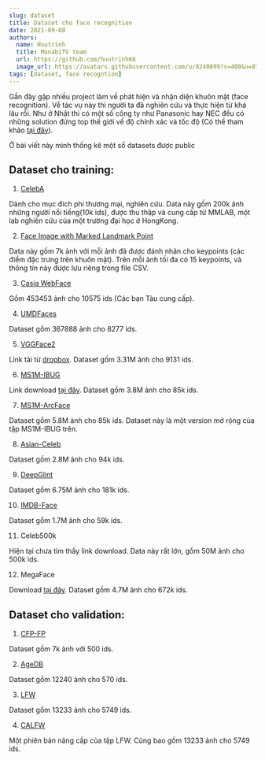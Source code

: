 ```yaml
---
slug: dataset
title: Dataset cho face recognition
date: 2021-09-08
authors:
  name: Huutrinh
  title: ManabiTV team
  url: https://github.com/huutrinh68
  image_url: https://avatars.githubusercontent.com/u/8240899?s=400&u=8719e17cf254c73acc2919380796dee58facdf59&v=4
tags: [dataset, face recogntion]
---
```

Gần đây gặp nhiều project làm về phát hiện và nhận diện khuôn mặt (face recognition). Về tác vụ này thì người ta đã nghiên cứu và thực hiện từ khá lâu rồi. Như ở Nhật thì có một số công ty như Panasonic hay NEC đều có những solution đứng top thế giới về độ chính xác và tốc độ (Có thể tham khảo [tại đây](https://www.nec.com/en/press/201910/global_20191003_01.html?fbclid=IwAR23EDLci97GBPfehMgEnaKyqDpLWlELCehEJy_cz99hQTR7PPckuhziao8)). 

Ở bài viết này mình thống kê một số datasets được public

## **Dataset cho training:**

1. [CelebA](http://mmlab.ie.cuhk.edu.hk/projects/CelebA.html?fbclid=IwAR1VeZyPhkTzsoD_Fq8ItPwvyA0W1MD7fHO0v7MVaps1oX1fSt95q5i8Wfo)

Dành cho mục đích phi thương mại, nghiên cứu. Data này gồm 200k ảnh những người nổi tiếng(10k ids), được thu thập và cung cấp từ MMLAB, một lab nghiên cứu của một trường đại học ở HongKong.

2. [Face Image with Marked Landmark Point](https://l.facebook.com/l.php?u=https%3A%2F%2Fwww.kaggle.com%2Fdrgilermo%2Fface-images-with-marked-landmark-points%3Ffbclid%3DIwAR274bw0NLJ7q-To2fFaAHF6qXvnFZ4N9ODRzJm46dJSenJhk8fr0YqfQ7A&h=AT3d7m3AbSHvK_n3BW6OkXS4WQ2o7OvEXQoBYxUZU-_orAx7HSwPlUN1dA2ingVZOQCofG0QibZC2RPxDwQF1Y-0pKXNNRCNq3hNaBGNvStvCwFri_4SSqF4r9kw9hqNLNOLdkuBrUGjP3SuqaTd6C_F)

Data này gồm 7k ảnh với mỗi ảnh đã được đánh nhãn cho keypoints (các điểm đặc trưng trên khuôn mặt). Trên mỗi ảnh tối đa có 15 keypoints, và thông tin này được lưu riêng trong file CSV.

3. [Casia WebFace](https://drive.google.com/u/0/uc?id=1Of_EVz-yHV7QVWQGihYfvtny9Ne8qXVz&export=download&fbclid=IwAR3X63NyYmSMKBCNWREgExvvSHxxU-FK4CUMLBqqiC60zwZsOiwVXtzYHKE)

Gồm 453453 ảnh cho 10575 ids (Các bạn Tàu cung cấp).

4. [UMDFaces](https://www.dropbox.com/s/fv0y30mawsejweu/faces_umd.zip?dl=0&fbclid=IwAR2fV-J0jWTBBIbrAMhSX2gv-rTYAmFcKMsHjzbuwFqsIkOMhcWLFZNoNyU)

Dataset gồm 367888 ảnh cho 8277 ids.

5. [VGGFace2](http://www.robots.ox.ac.uk/~vgg/data/vgg_face2/?fbclid=IwAR0hTUjT-GtpF3aKUEUkey3Sq_p8AYageV-GJi7MmIh_GayQtqc7m5IzaMQ)

Link tải từ [dropbox](https://www.dropbox.com/s/m9pm1it7vsw3gj0/faces_vgg2_112x112.zip?dl=0&fbclid=IwAR0MUy5bc68AAsFcVqAXt6Mzgq59SwsPtxpkqtgugneHZZhZ7r9xzlckRb4). Dataset gồm 3.31M ảnh cho 9131 ids. 

6. [MS1M-IBUG](https://megapixels.cc/msceleb/?fbclid=IwAR3HKZihGvCMRDHV5EXFu94AE9ITSfOcSk-8_Mtep0GCt82pkEs9TH9z3Ec)

Link download [tại đây](https://www.dropbox.com/s/4de5ogqj4vargsw/faces_ms1m-refine-v1_112x112.zip?dl=0&fbclid=IwAR0wGytbPRvGBb8uUYl_KW8bZhkSUdqqqlYeDED1cgX3lpVzjul1mBwQi7s). Dataset gồm 3.8M ảnh cho 85k ids. 

7. [MS1M-ArcFace](https://www.dropbox.com/s/wpx6tqjf0y5mf6r/faces_ms1m-refine-v2_112x112.zip?dl=0&fbclid=IwAR2p057V0C_VZZpe1o0yGLZMxqX-OMu3D5GuZ_sckuVW-cgjU_aa1MRODQE)

Dataset gồm 5.8M ảnh cho 85k ids. Dataset này là một version mở rộng của tập MS1M-IBUG trên.

8. [Asian-Celeb](https://www.dropbox.com/s/5cd1ppfqprjluaq/faces_glintasia.zip?dl=0&fbclid=IwAR1pa2-Q4-9c2ejSfp46tSKnCLvImEKemUOz2qZSKb3f-vSsTYGLV0An708)

Dataset gồm 2.8M ảnh cho 94k ids.

9. [DeepGlint](https://www.dropbox.com/s/4x39o2x40rewl5l/faces_glint.zip?dl=0&fbclid=IwAR1u4PO3IWUHK96n9capUAZVI1-DYrDL0EF-M4DnXzgCRR5s_j7d7SkDiOo)

Dataset gồm 6.75M ảnh cho 181k ids.

10. [IMDB-Face](https://drive.google.com/open?id=134kOnRcJgHZ2eREu8QRi99qj996Ap_ML&fbclid=IwAR3J6SOg8T_ql-3eSipk2htERFMQMDDgr-ewJOs2prauRht4hgnrt-CUiAI)

Dataset gồm 1.7M ảnh cho 59k ids.

11. Celeb500k

Hiện tại chưa tìm thấy link download. Data này rất lớn, gồm 50M ảnh cho 500k ids.

12. MegaFace

Download [tại đây](http://megaface.cs.washington.edu/dataset/download.html?fbclid=IwAR3UW3I6grilk-JFxpE62HIL3-mzpl0c85Pys3tsqOIBsYRRCndIUVKQdVc). Dataset gồm 4.7M ảnh cho 672k ids. 

## **Dataset cho validation:**

1. [CFP-FP](http://www.cfpw.io/?fbclid=IwAR3SZHaYYWIPH1pNI_5GOPLXEgenptCZCMYGJuf2cylc8CKQEleX4V9t8s8)

Dataset gồm 7k ảnh với 500 ids.

2. [AgeDB](https://ibug.doc.ic.ac.uk/resources/agedb/?fbclid=IwAR0FeJtXMelD7CWP5ORakjmXQ7kv5vMTnoOrXbgVVban4VgH7WPmxGjDj9k)

Dataset gồm 12240 ảnh cho 570 ids.

3. [LFW](http://vis-www.cs.umass.edu/lfw/?fbclid=IwAR2egSCS-c2kjJKY-fWlhJrNDwDeD-2ycYg_WZ6TirHO7yDNe2m4XecpCZw)

Dataset gồm 13233 ảnh cho 5749 ids. 

4. [CALFW](http://www.whdeng.cn/CALFW/index.html?reload=true&fbclid=IwAR1buoHEsUjR4FmCOnZ2TNqPyUi3KFZW4TUZ-6o3um7oM56QFxZZaAWAHM8)

Một phiên bản nâng cấp của tập LFW. Cũng bao gồm 13233 ảnh cho 5749 ids.

